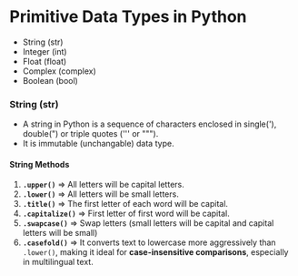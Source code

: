 # Primitive Data Types in Python

- String (str)
- Integer (int)
- Float (float)
- Complex (complex)
- Boolean (bool)

### String (str)

- A string in Python is a sequence of characters enclosed in single('), double(") or triple quotes (''' or """).
- It is immutable (unchangable) data type.

#### String Methods

1. **`.upper()`** => All letters will be capital letters.
2. **`.lower()`** => All letters will be small letters.
3. **`.title()`** => The first letter of each word will be capital.
4. **`.capitalize()`** => First letter of first word will be capital.
5. **`.swapcase()`** => Swap letters (small letters will be capital and capital letters will be small)
6. **`.casefold()`** => It converts text to lowercase more aggressively than `.lower()`, making it ideal for **case-insensitive comparisons**, especially in multilingual text.
